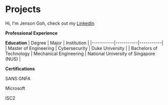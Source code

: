 # Projects

Hi, I'm Jenson Goh, check out my  [LinkedIn](https://www.linkedin.com/in/jenson-goh-sc/)

**Professional Experience**


**Education**
| Degree | Major | Institution |
|-----------|-----------|-----------|
| Master of Engineering | Cybersecurity | Duke University |
| Bachelors of Technology | Mechanical Engineering | National University of Singapore (NUS) |

**Certifications**

SANS 
GNFA

Microsoft

ISC2

